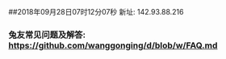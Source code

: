 ##2018年09月28日07时12分07秒 新址: 142.93.88.216
### 兔友常见问题及解答: https://github.com/wanggonging/d/blob/w/FAQ.md
